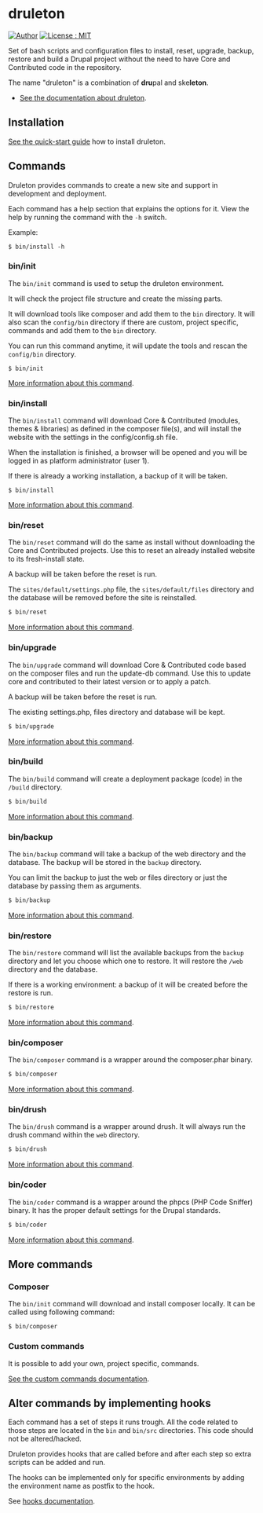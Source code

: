 # druleton

[![Author][icon-author]][link-author]
[![License : MIT][icon-license]][link-license]

Set of bash scripts and configuration files to install, reset, upgrade, backup,
restore and build a Drupal project without the need to have Core and Contributed
code in the repository.

The name "druleton" is a combination of **dru**pal and ske**leton**.

* [See the documentation about druleton][link-docs].



## Installation
[See the quick-start guide][link-quick-start] how to install druleton.


## Commands
Druleton provides commands to create a new site and support in development and
deployment.

Each command has a help section that explains the options for it. View the help
by running the command with the `-h` switch.

Example:

```Shell
$ bin/install -h
```


### bin/init
The `bin/init` command is used to setup the druleton environment.

It will check the project file structure and create the missing parts.

It will download tools like composer and add them to the `bin` directory. It
will also scan the `config/bin` directory if there are custom, project specific,
commands and add them to the `bin` directory.

You can run this command anytime, it will update the tools and rescan the
`config/bin` directory.

```Shell
$ bin/init
```

[More information about this command][link-command-init].


### bin/install
The `bin/install` command will download Core & Contributed (modules, themes &
libraries) as defined in the composer file(s), and will install the website with
the settings in the config/config.sh file.

When the installation is finished, a browser will be opened and you will be
logged in as platform administrator (user 1).

If there is already a working installation, a backup of it will be taken.

```Shell
$ bin/install
```

[More information about this command][link-command-install].


### bin/reset
The `bin/reset` command will do the same as install without downloading the Core
and Contributed projects. Use this to reset an already installed website to its
fresh-install state.

A backup will be taken before the reset is run.

The `sites/default/settings.php` file, the `sites/default/files` directory and
the database will be removed before the site is reinstalled.

```bash
$ bin/reset
```

[More information about this command][link-command-reset].


### bin/upgrade
The `bin/upgrade` command will download Core & Contributed code based on the
composer files and run the update-db command. Use this to update core and
contributed to their latest version or to apply a patch.

A backup will be taken before the reset is run.

The existing settings.php, files directory and database will be kept.

```bash
$ bin/upgrade
```

[More information about this command][link-command-upgrade].


### bin/build
The `bin/build` command will create a deployment package (code) in the `/build`
directory.

```bash
$ bin/build
```

[More information about this command][link-command-build].


### bin/backup
The `bin/backup` command will take a backup of the web directory and the
database. The backup will be stored in the `backup` directory.

You can limit the backup to just the web or files directory or just the database
by passing them as arguments.

```bash
$ bin/backup
```

[More information about this command][link-command-backup].


### bin/restore
The `bin/restore` command will list the available backups from the `backup`
directory and let you choose which one to restore. It will restore the `/web`
directory and the database.

If there is a working environment: a backup of it will be created before the
restore is run.

```bash
$ bin/restore
```

[More information about this command][link-command-restore].


### bin/composer
The `bin/composer` command is a wrapper around the composer.phar binary.

```bash
$ bin/composer
```

[More information about this command][link-command-composer].


### bin/drush
The `bin/drush` command is a wrapper around drush. It will always run the drush
command within the `web` directory.

```bash
$ bin/drush
```

[More information about this command][link-command-drush].


### bin/coder
The `bin/coder` command is a wrapper around the phpcs (PHP Code Sniffer)
binary. It has the proper default settings for the Drupal standards.

```bash
$ bin/coder
```

[More information about this command][link-command-coder].



## More commands

### Composer
The `bin/init` command will download and install composer locally. It can be
called using following command:

```
$ bin/composer
```

### Custom commands
It is possible to add your own, project specific, commands.

[See the custom commands documentation][link-config-bin].



## Alter commands by implementing hooks
Each command has a set of steps it runs trough. All the code related to those
steps are located in the `bin` and `bin/src` directories. This code should not
be altered/hacked.

Druleton provides hooks that are called before and after each step so
extra scripts can be added and run.

The hooks can be implemented only for specific environments by adding the
environment name as postfix to the hook.

See [hooks documentation][link-hooks].



[icon-author]: https://img.shields.io/badge/author-%40sgrame-blue.svg?style=flat-square
[icon-license]: https://img.shields.io/badge/license-MIT-blue.svg?style=flat-square

[link-author]: https://twitter.com/sgrame
[link-license]: LICENSE.md

[link-drupal-requirements]: https://www.drupal.org/requirements
[link-drush]: https://github.com/drush-ops/drush
[link-drupalconsole]: http://drupalconsole.com/

[link-docs]: docs/README.md
[link-command-init]: docs/command-init.md
[link-command-install]: docs/command-install.md
[link-command-reset]: docs/command-reset.md
[link-command-upgrade]: docs/command-upgrade.md
[link-command-build]: docs/command-build.md
[link-command-backup]: docs/command-backup.md
[link-command-restore]: docs/command-restore.md
[link-command-composer]: docs/command-composer.md
[link-command-drush]: docs/command-drush.md
[link-command-coder]: docs/command-coder.md
[link-hooks]: docs/hooks.md
[link-config-bin]: docs/config-bin.md
[link-quick-start]: docs/quick-start.md
